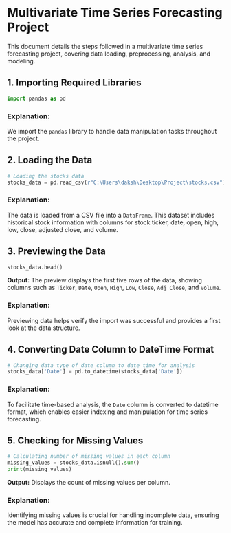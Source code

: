 
# Multivariate Time Series Forecasting Project

This document details the steps followed in a multivariate time series forecasting project, covering data loading, preprocessing, analysis, and modeling.

## 1. Importing Required Libraries
```python
import pandas as pd
```
### Explanation:
We import the `pandas` library to handle data manipulation tasks throughout the project.

## 2. Loading the Data
```python
# Loading the stocks data
stocks_data = pd.read_csv(r"C:\Users\daksh\Desktop\Project\stocks.csv")
```
### Explanation:
The data is loaded from a CSV file into a `DataFrame`. This dataset includes historical stock information with columns for stock ticker, date, open, high, low, close, adjusted close, and volume.

## 3. Previewing the Data
```python
stocks_data.head()
```
**Output:**
The preview displays the first five rows of the data, showing columns such as `Ticker`, `Date`, `Open`, `High`, `Low`, `Close`, `Adj Close`, and `Volume`.

### Explanation:
Previewing data helps verify the import was successful and provides a first look at the data structure.

## 4. Converting Date Column to DateTime Format
```python
# Changing data type of date column to date time for analysis
stocks_data['Date'] = pd.to_datetime(stocks_data['Date'])
```
### Explanation:
To facilitate time-based analysis, the `Date` column is converted to datetime format, which enables easier indexing and manipulation for time series forecasting.

## 5. Checking for Missing Values
```python
# Calculating number of missing values in each column
missing_values = stocks_data.isnull().sum()
print(missing_values)
```
**Output:**
Displays the count of missing values per column.

### Explanation:
Identifying missing values is crucial for handling incomplete data, ensuring the model has accurate and complete information for training.
